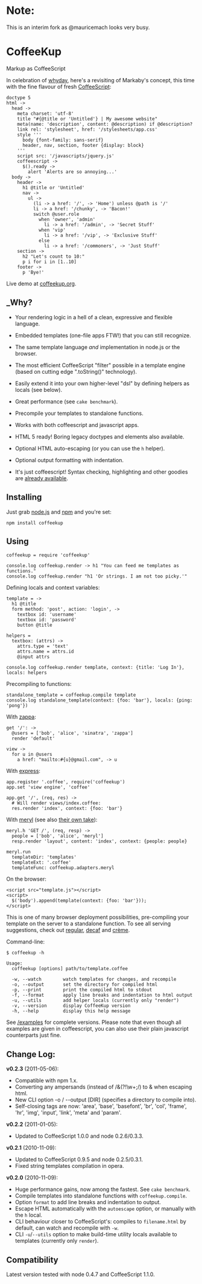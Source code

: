 # Note:
This is an interim fork as @mauricemach looks very busy.

# CoffeeKup
Markup as CoffeeScript

In celebration of [whyday](http://whyday.org/), here's a revisiting of Markaby's concept, this time with the fine flavour of fresh [CoffeeScript](http://coffeescript.org):

    doctype 5
    html ->
      head ->
        meta charset: 'utf-8'
        title "#{@title or 'Untitled'} | My awesome website"
        meta(name: 'description', content: @description) if @description?
        link rel: 'stylesheet', href: '/stylesheets/app.css'
        style '''
          body {font-family: sans-serif}
          header, nav, section, footer {display: block}
        '''
        script src: '/javascripts/jquery.js'
        coffeescript ->
          $().ready ->
            alert 'Alerts are so annoying...'
      body ->
        header ->
          h1 @title or 'Untitled'
          nav ->
            ul ->
              (li -> a href: '/', -> 'Home') unless @path is '/'
              li -> a href: '/chunky', -> 'Bacon!'
              switch @user.role
                when 'owner', 'admin'
                  li -> a href: '/admin', -> 'Secret Stuff'
                when 'vip'
                  li -> a href: '/vip', -> 'Exclusive Stuff'
                else
                  li -> a href: '/commoners', -> 'Just Stuff'
        section ->
          h2 "Let's count to 10:"
          p i for i in [1..10]
        footer ->
          p 'Bye!'

Live demo at [coffeekup.org](http://coffeekup.org).

## _Why?

* Your rendering logic in a hell of a clean, expressive and flexible language.

* Embedded templates (one-file apps FTW!) that you can still recognize.

* The same template language _and_ implementation in node.js or the browser.

* The most efficient CoffeeScript "filter" possible in a template engine (based on cutting edge ".toString()" technology).

* Easily extend it into your own higher-level "dsl" by defining helpers as locals (see below).

* Great performance (see `cake benchmark`).

* Precompile your templates to standalone functions.

* Works with both coffeescript and javascript apps.

* HTML 5 ready! Boring legacy doctypes and elements also available.

* Optional HTML auto-escaping (or you can use the `h` helper).

* Optional output formatting with indentation.

* It's just coffeescript! Syntax checking, highlighting and other goodies are [already available](http://jashkenas.github.com/coffee-script/#resources).

## Installing

Just grab [node.js](http://nodejs.org/#download) and [npm](http://github.com/isaacs/npm) and you're set:

    npm install coffeekup

## Using

    coffeekup = require 'coffeekup'

    console.log coffeekup.render -> h1 "You can feed me templates as functions."
    console.log coffeekup.render "h1 'Or strings. I am not too picky.'"

Defining locals and context variables:

    template = ->
      h1 @title
      form method: 'post', action: 'login', ->
        textbox id: 'username'
        textbox id: 'password'
        button @title

    helpers =
      textbox: (attrs) ->
        attrs.type = 'text'
        attrs.name = attrs.id
        @input attrs

    console.log coffeekup.render template, context: {title: 'Log In'}, locals: helpers

Precompiling to functions:

    standalone_template = coffeekup.compile template
    console.log standalone_template(context: {foo: 'bar'}, locals: {ping: 'pong'})

With [zappa](http://github.com/mauricemach/zappa):

    get '/': ->
      @users = ['bob', 'alice', 'sinatra', 'zappa']
      render 'default'

    view ->
      for u in @users
        a href: "mailto:#{u}@gmail.com", -> u

With [express](http://expressjs.com):

    app.register '.coffee', require('coffeekup')
    app.set 'view engine', 'coffee'

    app.get '/', (req, res) ->
      # Will render views/index.coffee:
      res.render 'index', context: {foo: 'bar'}

With [meryl](http://github.com/coffeemate/meryl/blob/master/examples/jade-template/app.js) (see also [their own take](http://github.com/coffeemate/meryl/blob/master/examples/coffeekup-template)):

    meryl.h 'GET /', (req, resp) ->
      people = ['bob', 'alice', 'meryl']
      resp.render 'layout', content: 'index', context: {people: people}

    meryl.run
      templateDir: 'templates'
      templateExt: '.coffee'
      templateFunc: coffeekup.adapters.meryl

On the browser:

    <script src="template.js"></script>
    <script>
      $('body').append(template(context: {foo: 'bar'}));
    </script>

This is one of many browser deployment possibilities, pre-compiling your template on the server to a standalone function. To see all serving suggestions, check out [regular](http://github.com/mauricemach/coffeekup/blob/master/examples/browser/regular/index.html), [decaf](http://github.com/mauricemach/coffeekup/blob/master/examples/browser/decaf/index.html) and [crème](http://github.com/mauricemach/coffeekup/blob/master/examples/browser/creme/index.html).

Command-line:

    $ coffeekup -h

    Usage:
      coffeekup [options] path/to/template.coffee

      -w, --watch        watch templates for changes, and recompile
      -o, --output       set the directory for compiled html
      -p, --print        print the compiled html to stdout
      -f, --format       apply line breaks and indentation to html output
      -u, --utils        add helper locals (currently only "render")
      -v, --version      display CoffeeKup version
      -h, --help         display this help message

See [/examples](http://github.com/mauricemach/coffeekup/tree/master/examples) for complete versions. Please note that even though all examples are given in coffeescript, you can also use their plain javascript counterparts just fine.

## Change Log:

**v0.2.3** (2011-05-06):

  - Compatible with npm 1.x.
  - Converting any ampersands (instead of /&(?!\w+;/) to &amp; when escaping html.
  - New CLI option -o / --output [DIR] (specifies a directory to compile into).
  - Self-closing tags are now: 'area', 'base', 'basefont', 'br', 'col', 'frame', 'hr', 'img', 'input', 'link', 'meta' and 'param'.

**v0.2.2** (2011-01-05):

  - Updated to CoffeeScript 1.0.0 and node 0.2.6/0.3.3.

**v0.2.1** (2010-11-09):

  - Updated to CoffeeScript 0.9.5 and node 0.2.5/0.3.1.
  - Fixed string templates compilation in opera.

**v0.2.0** (2010-11-09):

  - Huge performance gains, now among the fastest. See `cake benchmark`.
  - Compile templates into standalone functions with `coffeekup.compile`.
  - Option `format` to add line breaks and indentation to output.
  - Escape HTML automatically with the `autoescape` option, or manually with the `h` local.
  - CLI behaviour closer to CoffeeScript's: compiles to `filename.html` by default, can watch and recompile with `-w`.
  - CLI `-u`/`--utils` option to make build-time utility locals available to templates (currently only `render`).

## Compatibility

Latest version tested with node 0.4.7 and CoffeeScript 1.1.0.

